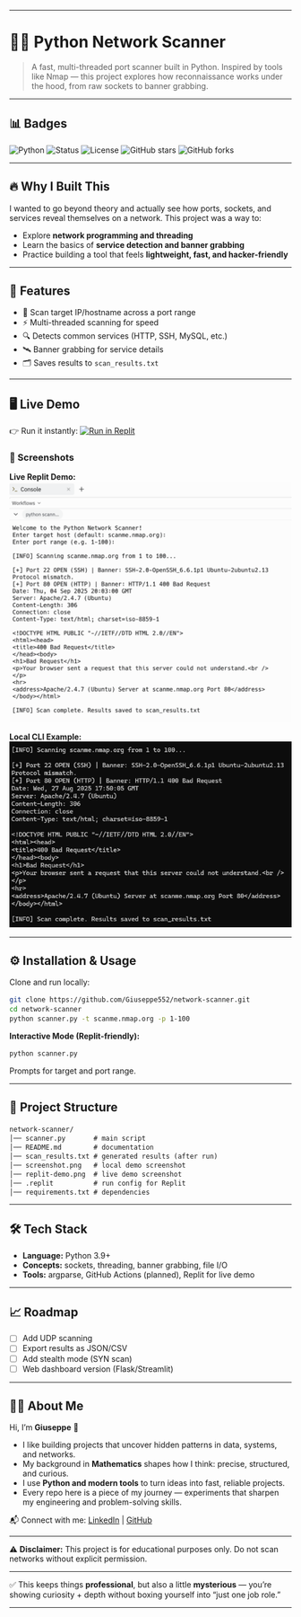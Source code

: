 
---

# 🕵️‍♂️ Python Network Scanner

> A fast, multi-threaded port scanner built in Python.
> Inspired by tools like Nmap — this project explores how reconnaissance works under the hood, from raw sockets to banner grabbing.

---

## 📊 Badges

![Python](https://img.shields.io/badge/Python-3.9%2B-blue?logo=python\&logoColor=white)
![Status](https://img.shields.io/badge/Status-Active-brightgreen)
![License](https://img.shields.io/badge/License-MIT-red)
![GitHub stars](https://img.shields.io/github/stars/Giuseppe552/network-scanner?style=social)
![GitHub forks](https://img.shields.io/github/forks/Giuseppe552/network-scanner?style=social)

---

## 🔥 Why I Built This

I wanted to go beyond theory and actually see how ports, sockets, and services reveal themselves on a network.
This project was a way to:

* Explore **network programming and threading**
* Learn the basics of **service detection and banner grabbing**
* Practice building a tool that feels **lightweight, fast, and hacker-friendly**

---

## 🚀 Features

* 🚩 Scan target IP/hostname across a port range
* ⚡ Multi-threaded scanning for speed
* 🔍 Detects common services (HTTP, SSH, MySQL, etc.)
* 🛰️ Banner grabbing for service details
* 🗂️ Saves results to `scan_results.txt`

---

## 🖥️ Live Demo

👉 Run it instantly:
[![Run in Replit](https://img.shields.io/badge/Try%20it-Run%20in%20Replit-blue?logo=replit)](https://replit.com/@Giuseppe552/NetworkScanner)

### 📸 Screenshots

**Live Replit Demo:**
![Replit Demo](replit-demo.png)

**Local CLI Example:**
![Local Demo](screenshot.png)

---

## ⚙️ Installation & Usage

Clone and run locally:

```bash
git clone https://github.com/Giuseppe552/network-scanner.git
cd network-scanner
python scanner.py -t scanme.nmap.org -p 1-100
```

**Interactive Mode (Replit-friendly):**

```bash
python scanner.py
```

Prompts for target and port range.

---

## 📂 Project Structure

```
network-scanner/
│── scanner.py       # main script
│── README.md        # documentation
│── scan_results.txt # generated results (after run)
│── screenshot.png   # local demo screenshot
│── replit-demo.png  # live demo screenshot
│── .replit          # run config for Replit
│── requirements.txt # dependencies
```

---

## 🛠️ Tech Stack

* **Language:** Python 3.9+
* **Concepts:** sockets, threading, banner grabbing, file I/O
* **Tools:** argparse, GitHub Actions (planned), Replit for live demo

---

## 📈 Roadmap

* [ ] Add UDP scanning
* [ ] Export results as JSON/CSV
* [ ] Add stealth mode (SYN scan)
* [ ] Web dashboard version (Flask/Streamlit)

---

## 👨‍💻 About Me

Hi, I’m **Giuseppe** 👋

* I like building projects that uncover hidden patterns in data, systems, and networks.
* My background in **Mathematics** shapes how I think: precise, structured, and curious.
* I use **Python and modern tools** to turn ideas into fast, reliable projects.
* Every repo here is a piece of my journey — experiments that sharpen my engineering and problem-solving skills.

📬 Connect with me: [LinkedIn](YOUR_LINK) | [GitHub](https://github.com/Giuseppe552)

---

⚠️ **Disclaimer:** This project is for educational purposes only.
Do not scan networks without explicit permission.

---

✅ This keeps things **professional**, but also a little **mysterious** — you’re showing curiosity + depth without boxing yourself into “just one job role.”

---


